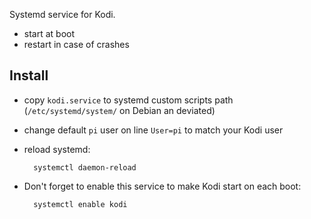 Systemd service for Kodi.

- start at boot
- restart in case of crashes

## Install

- copy `kodi.service` to systemd custom scripts path (`/etc/systemd/system/` on Debian an deviated)
- change default `pi` user on line `User=pi` to match your Kodi user
- reload systemd:
        
        systemctl daemon-reload
- Don't forget to enable this service to make Kodi start on each boot:

        systemctl enable kodi
